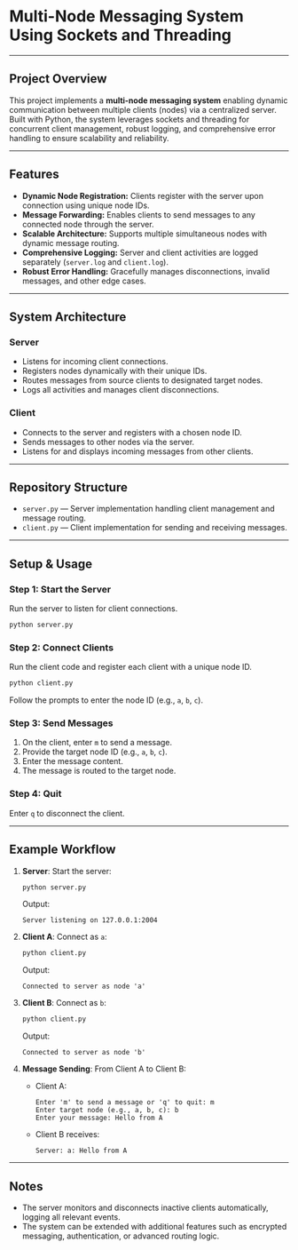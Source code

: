 # Multi-Node Messaging System Using Sockets and Threading

---

## Project Overview

This project implements a **multi-node messaging system** enabling dynamic communication between multiple clients (nodes) via a centralized server. Built with Python, the system leverages sockets and threading for concurrent client management, robust logging, and comprehensive error handling to ensure scalability and reliability.

---

## Features

- **Dynamic Node Registration:** Clients register with the server upon connection using unique node IDs.  
- **Message Forwarding:** Enables clients to send messages to any connected node through the server.  
- **Scalable Architecture:** Supports multiple simultaneous nodes with dynamic message routing.  
- **Comprehensive Logging:** Server and client activities are logged separately (`server.log` and `client.log`).  
- **Robust Error Handling:** Gracefully manages disconnections, invalid messages, and other edge cases.

---

## System Architecture

### Server
- Listens for incoming client connections.  
- Registers nodes dynamically with their unique IDs.  
- Routes messages from source clients to designated target nodes.  
- Logs all activities and manages client disconnections.

### Client
- Connects to the server and registers with a chosen node ID.  
- Sends messages to other nodes via the server.  
- Listens for and displays incoming messages from other clients.

---

## Repository Structure

- `server.py` — Server implementation handling client management and message routing.  
- `client.py` — Client implementation for sending and receiving messages.

---

## Setup & Usage

### Step 1: Start the Server
Run the server to listen for client connections.
```bash
python server.py
```

### Step 2: Connect Clients
Run the client code and register each client with a unique node ID.
```bash
python client.py
```
Follow the prompts to enter the node ID (e.g., `a`, `b`, `c`).

### Step 3: Send Messages
1. On the client, enter `m` to send a message.
2. Provide the target node ID (e.g., `a`, `b`, `c`).
3. Enter the message content.
4. The message is routed to the target node.

### Step 4: Quit
Enter `q` to disconnect the client.

---

## Example Workflow
1. **Server**: Start the server:
   ```bash
   python server.py
   ```
   Output:
   ```
   Server listening on 127.0.0.1:2004
   ```

2. **Client A**: Connect as `a`:
   ```bash
   python client.py
   ```
   Output:
   ```
   Connected to server as node 'a'
   ```

3. **Client B**: Connect as `b`:
   ```bash
   python client.py
   ```
   Output:
   ```
   Connected to server as node 'b'
   ```

4. **Message Sending**: From Client A to Client B:
   - Client A:
     ```
     Enter 'm' to send a message or 'q' to quit: m
     Enter target node (e.g., a, b, c): b
     Enter your message: Hello from A
     ```
   - Client B receives:
     ```
     Server: a: Hello from A
     ```

---
## Notes
- The server monitors and disconnects inactive clients automatically, logging all relevant events.
- The system can be extended with additional features such as encrypted messaging, authentication, or advanced routing logic.
